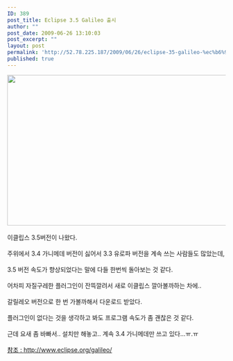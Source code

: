 ```yaml
---
ID: 389
post_title: Eclipse 3.5 Galileo 출시
author: ""
post_date: 2009-06-26 13:10:03
post_excerpt: ""
layout: post
permalink: 'http://52.78.225.187/2009/06/26/eclipse-35-galileo-%ec%b6%9c%ec%8b%9c/'
published: true
---
```

<img src="http://52.78.225.187/wp-content/uploads/1/4595966598.png" width="600" height="347" /><BR><BR>이클립스 3.5버전이 나왔다.<BR><BR>주위에서 3.4 가니메데 버전이 싫어서 3.3 유로파 버전을 계속 쓰는 사람들도 많았는데,<BR><BR>3.5 버전 속도가 향상되었다는 말에 다들 한번씩 돌아보는 것 같다.<BR><BR>어차피 자질구레한 플러그인이 잔뜩깔려서 새로 이클립스 깔아볼까하는 차에..<BR><BR>갈릴레오 버전으로 한 번 가볼까해서 다운로드 받았다.<BR><BR>플러그인이 없다는 것을 생각하고 봐도 프로그램 속도가 좀 괜찮은 것 같다.<BR><BR>근데 요새 좀 바빠서.. 설치만 해놓고.. 계속 3.4 가니메데만 쓰고 있다...ㅠ.ㅠ<BR><BR><A href="http://www.eclipse.org/galileo/"><FONT color=#000000>참조 : </FONT>http://www.eclipse.org/galileo/</A>